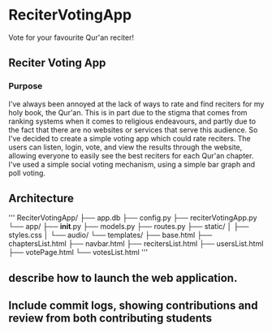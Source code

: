 # ReciterVotingApp
Vote for your favourite Qur'an reciter!

## Reciter Voting App
### Purpose
I've always been annoyed at the lack of ways to rate and find reciters for my holy book, the Qur'an. This is in part due to the stigma that comes from ranking systems when it comes to religious endeavours, and partly due to the fact that there are no websites or services that serve this audience. So I've decided to create a simple voting app which could rate reciters. The users can listen, login, vote, and view the results through the website, allowing everyone to easily see the best reciters for each Qur'an chapter.
I've used a simple social voting mechanism, using a simple bar graph and poll voting.
  
## Architecture

'''
ReciterVotingApp/
├── app.db
├── config.py
├── reciterVotingApp.py
└── app/
    ├── __init__.py
    ├── models.py
    ├── routes.py
    ├── static/
    │   ├── styles.css
    │   └── audio/
    └── templates/
        ├── base.html
        ├── chaptersList.html
        ├── navbar.html
        ├── recitersList.html
        ├── usersList.html
        ├── votePage.html
        └── votesList.html
'''

## describe how to launch the web application.
## Include commit logs, showing contributions and review from both contributing students
